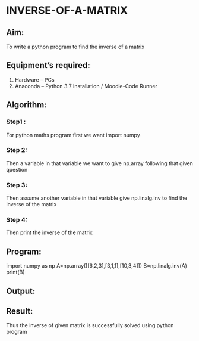 # INVERSE-OF-A-MATRIX
## Aim:
To write a python program to find the inverse of a matrix
## Equipment’s required:
1. 	Hardware – PCs
2. 	Anaconda – Python 3.7 Installation / Moodle-Code Runner
## Algorithm:
### Step1 :
 For python maths program first we want import numpy
### Step 2: 
Then a variable in that variable we want to give np.array following that given question
### Step 3: 
Then assume another variable in that variable give np.linalg.inv to find the inverse of the matrix
### Step 4: 
Then print the inverse of the matrix
## Program:
import numpy as np
A=np.array([[6,2,3],[3,1,1],[10,3,4]])
B=np.linalg.inv(A)
print(B)
## Output:

## Result:
Thus the inverse of given matrix is successfully solved using python program


